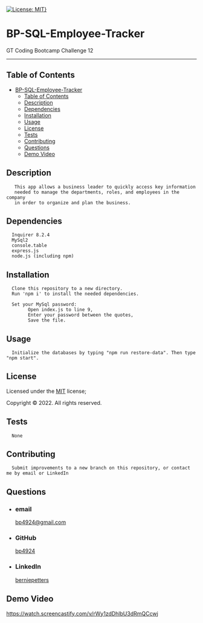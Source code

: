 [![License: MIT}](https://img.shields.io/static/v1?label=License&message=MIT&color=yellow)](https://choosealicense.com/licenses/mit/)

# BP-SQL-Employee-Tracker

GT Coding Bootcamp Challenge 12

---

## Table of Contents

- [BP-SQL-Employee-Tracker](#bp-sql-employee-tracker)
  - [Table of Contents](#table-of-contents)
  - [Description](#description)
  - [Dependencies](#dependencies)
  - [Installation](#installation)
  - [Usage](#usage)
  - [License](#license)
  - [Tests](#tests)
  - [Contributing](#contributing)
  - [Questions](#questions)
  - [Demo Video](#demo-video)

## Description

       This app allows a business leader to quickly access key information
       needed to manage the departments, roles, and employees in the company
       in order to organize and plan the business.

## Dependencies

      Inquirer 8.2.4
      MySql2
      console.table
      express.js
      node.js (including npm)

## Installation

      Clone this repository to a new directory.
      Run 'npm i' to install the needed dependencies.

      Set your MySql password:
            Open index.js to line 9,
            Enter your password between the quotes,
            Save the file.

## Usage

      Initialize the databases by typing "npm run restore-data". Then type "npm start".

## License

Licensed under the [MIT](https://choosealicense.com/licenses/mit/) license;

Copyright © 2022. All rights reserved.

## Tests

      None

## Contributing

      Submit improvements to a new branch on this repository, or contact me by email or LinkedIn

## Questions

- ### email
  <a href="mailTo: bp4924@gmail.com?subject=Hello!" alt="" >bp4924@gmail.com</a>
- ### GitHub
  [bp4924](https://github.com/bp4924)
- ### LinkedIn
  [berniepetters](https://linkedin.com/in/berniepetters)

## Demo Video

https://watch.screencastify.com/v/rWy1zdDhlbU3dRmQCcwj
